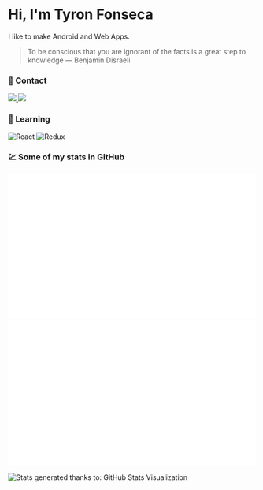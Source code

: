 # Hi, I'm Tyron Fonseca

I like to make Android and Web Apps.

> To be conscious that you are ignorant of the facts is a great step to knowledge ― Benjamin Disraeli

### :email: Contact
<a href="https://www.linkedin.com/in/tyron-fonseca/" target="blank">
<img src="https://img.shields.io/badge/linkedin-%230077B5.svg?style=for-the-badge&logo=linkedin&logoColor=white"/>
</a>
<a href="https://www.twitter.com/noryt96/" target="blank">
<img src="https://img.shields.io/badge/@noryt96-%231DA1F2.svg?style=for-the-badge&logo=Twitter&logoColor=white"/>
</a>

### :seedling: Learning
![React](https://img.shields.io/badge/react-%2320232a.svg?style=for-the-badge&logo=react&logoColor=%2361DAFB)
![Redux](https://img.shields.io/badge/redux-%23593d88.svg?style=for-the-badge&logo=redux&logoColor=white)


### :chart: Some of my stats in GitHub

![](https://github.com/tyronfonseca/github-stats/blob/master/generated/overview.svg)
![](https://github.com/tyronfonseca/github-stats/blob/master/generated/languages.svg)

![Stats generated thanks to: GitHub Stats Visualization](https://github.com/jstrieb/github-stats)
